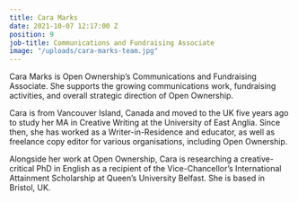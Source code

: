```yaml
---
title: Cara Marks
date: 2021-10-07 12:17:00 Z
position: 9
job-title: Communications and Fundraising Associate
image: "/uploads/cara-marks-team.jpg"
---
```


Cara Marks is Open Ownership’s Communications and Fundraising Associate. She supports the growing communications work, fundraising activities, and overall strategic direction of Open Ownership. 

Cara is from Vancouver Island, Canada and moved to the UK five years ago to study her MA in Creative Writing at the University of East Anglia. Since then, she has worked as a Writer-in-Residence and educator, as well as freelance copy editor for various organisations, including Open Ownership.

Alongside her work at Open Ownership, Cara is researching a creative-critical PhD in English as a recipient of the Vice-Chancellor’s International Attainment Scholarship at Queen’s University Belfast. She is based in Bristol, UK.